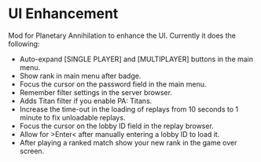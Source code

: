 UI Enhancement
======

Mod for Planetary Annihilation to enhance the UI. Currently it does the following:
  * Auto-expand [SINGLE PLAYER] and [MULTIPLAYER] buttons in the main menu.
  * Show rank in main menu after badge.
  * Focus the cursor on the password field in the main menu.
  * Remember filter settings in the server browser.
  * Adds Titan filter if you enable PA: Titans.
  * Increase the time-out in the loading of replays from 10 seconds to 1 minute to fix unloadable replays.
  * Focus the cursor on the lobby ID field in the replay browser.
  * Allow for &gt;Enter&lt; after manually entering a lobby ID to load it.
  * After playing a ranked match show your new rank in the game over screen.
